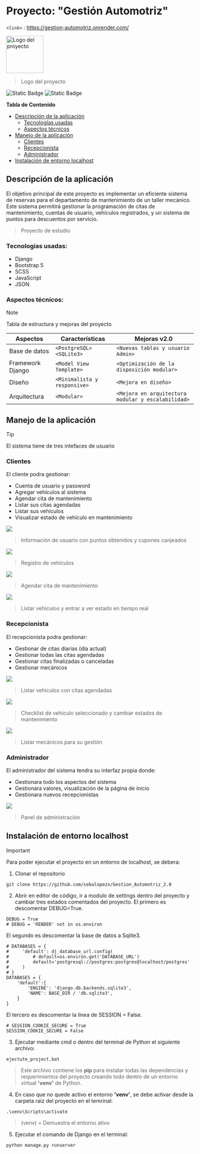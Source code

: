 # Proyecto: "Gestión Automotriz"
`<link>` : <https://gestion-automotriz.onrender.com/>

<img src="https://github.com/sebalopezx/Gestion_Automotriz_2.0/blob/master/static/images/logo/logo.png" alt="Logo del proyecto" width="100" height="100">

> Logo del proyecto

![Static Badge](https://img.shields.io/badge/Creador-Sebasti%C3%A1n%20L%C3%B3pez-orange) ![Static Badge](https://img.shields.io/badge/Versi%C3%B3n-2.0-orange)


**Tabla de Contenido**

+ [Descripción de la aplicación](#Descripción-de-la-aplicación)
	* [Tecnologías usadas](#Tecnologías-usadas)
	* [Aspectos técnicos](#Aspectos-técnicos)
+ [Manejo de la aplicación](#Manejo-de-la-aplicación)
	* [Clientes](#Clientes)
	* [Recepcionista](#Recepcionista)
	* [Administrador](#Administrador)
+ [Instalación de entorno localhost](#Instalación-de-entorno-localhost)

## Descripción de la aplicación

El objetivo principal de este proyecto es implementar un eficiente sistema de reservas para el departamento de mantenimiento de un taller mecánico.
Este sistema permitirá gestionar la programación de citas de mantenimiento, cuentas de usuario, vehículos registrados, y un sistema de puntos para descuentos por servicio.
>Proyecto de estudio

### Tecnologías usadas:

- Django
- Bootstrap 5
- SCSS
- JavaScript
- JSON

### Aspectos técnicos:
> [!NOTE]
> Tabla de estructura y mejoras del proyecto

| Aspectos  | Características | Mejoras v2.0 |
| ------------- | ------------- | ------------- |
| Base de datos | `<PostgreSQL>` `<SQLite3>` | `<Nuevas tablas y usuario Admin>`|
| Framework Django | `<Model View Template>` | `<Optimización de la disposición modular>` |
| Diseño | `<Minimalista y responsive>` | `<Mejora en diseño>` |
| Arquitectura | `<Modular>` | `<Mejora en arquitectura modular y escalabilidad>` |


## Manejo de la aplicación
> [!TIP]
> El sistema tiene de tres intefaces de usuario


### Clientes
El cliente podra gestionar:
- Cuenta de usuario y password
- Agregar vehículos al sistema
- Agendar cita de mantenimiento
- Listar sus citas agendadas
- Listar sus vehículos
- Visualizar estado de vehículo en mantenimiento

![](https://github.com/sebalopezx/Gestion_Automotriz_2.0/blob/master/static/images/project/user_data.png)
> Información de usuario con puntos obtenidos y cupones canjeados


![](https://github.com/sebalopezx/Gestion_Automotriz_2.0/blob/master/static/images/project/register_vehicle.png)
> Registro de vehículos


![](https://github.com/sebalopezx/Gestion_Automotriz_2.0/blob/master/static/images/project/register_date2.png)
> Agendar cita de mantenimiento


![](https://github.com/sebalopezx/Gestion_Automotriz_2.0/blob/master/static/images/project/list_vehicles.png)
> Listar vehículos y entrar a ver estado en tiempo real


### Recepcionista
El recepcionista podra gestionar:
- Gestionar de citas diarias (día actual)
- Gestionar todas las citas agendadas
- Gestionar citas finalizadas o canceladas
- Gestionar mecánicos

![](https://github.com/sebalopezx/Gestion_Automotriz_2.0/blob/master/static/images/project/list_jobs2.png)
> Listar vehículos con citas agendadas


![](https://github.com/sebalopezx/Gestion_Automotriz_2.0/blob/master/static/images/project/checklist_finalizado.png)
> Checklist de vehículo seleccionado y cambiar estados de mantenimiento


![](https://github.com/sebalopezx/Gestion_Automotriz_2.0/blob/master/static/images/project/list_mechanic.png)
> Listar mecánicos para su gestión


### Administrador
El administrador del sistema tendra su interfaz propia donde:
- Gestionara todo los aspectos del sistema
- Gestionara valores, visualización de la página de inicio
- Gestionara nuevos recepcionistas

![](https://github.com/sebalopezx/Gestion_Automotriz_2.0/blob/master/static/images/project/admin.png)
> Panel de administración

## Instalación de entorno localhost
> [!IMPORTANT]
> Para poder ejecutar el proyecto en un entorno de localhost, se debera:

1. Clonar el repositorio
```
git clone https://github.com/sebalopezx/Gestion_Automotriz_2.0
```
2. Abrir en editor de código, ir a modulo de settings dentro del proyecto y cambiar tres estados comentados del proyecto. 
El primero es descomentar DEBUG=True.
```
DEBUG = True
# DEBUG = 'RENDER' not in os.environ
```
El segundo es descomentar la base de datos a Sqlite3.
```
# DATABASES = {
#     'default': dj_database_url.config(
#         # default=os.environ.get('DATABASE_URL')
#         default='postgresql://postgres:postgres@localhost/postgres'
#     )
# }
DATABASES = {
    'default':{
        'ENGINE': 'django.db.backends.sqlite3',
        'NAME': BASE_DIR / 'db.sqlite3',
    }
}
```
El tercero es descomentar la línea de SESSION = False.
```
# SESSION_COOKIE_SECURE = True  
SESSION_COOKIE_SECURE = False  
```

3. Ejecutar mediante cmd o dentro del terminal de Python el siguiente archivo:
```
ejectute_project.bat
```

> Este archivo contiene los **pip** para instalar todas las dependencias y requerimientos del proyecto creando todo dentro de un entorno virtual **'venv'** de Python.

4. En caso que no quede activo el entorno **'venv'**, se debe activar desde la carpeta raiz del proyecto en el temrinal:
```
.\venv\Scripts\activate
```
>(venv)  = Demuestra el entorno ativo

5. Ejecutar el comando de Django en el terminal:
```
python manage.py runserver
```
